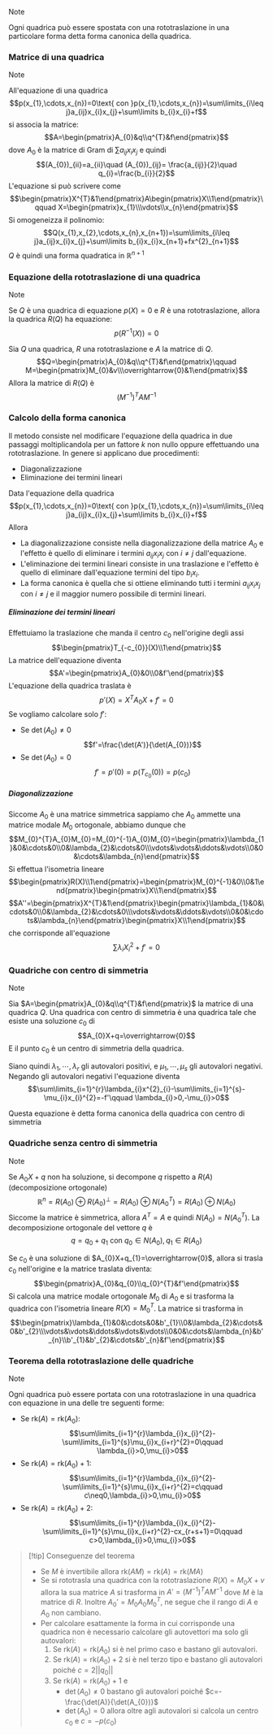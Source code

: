 >[!note]
>Ogni quadrica può essere spostata con una rototraslazione in una particolare forma detta forma canonica della quadrica.

### Matrice di una quadrica
>[!note]
>All'equazione di una quadrica $$p(x_{1},\cdots,x_{n})=0\text{ con }p(x_{1},\cdots,x_{n})=\sum\limits_{i\leq j}a_{ij}x_{i}x_{j}+\sum\limits b_{i}x_{i}+f$$si associa la matrice: $$A=\begin{pmatrix}A_{0}&q\\q^{T}&f\end{pmatrix}$$dove $A_{0}$ è la matrice di Gram di $\sum\limits a_{ij}x_{i}x_{j}$ e quindi $$(A_{0})_{ii}=a_{ii}\quad (A_{0})_{ij}= \frac{a_{ij}}{2}\quad q_{i}=\frac{b_{i}}{2}$$
>L'equazione si può scrivere come $$\begin{pmatrix}X^{T}&1\end{pmatrix}A\begin{pmatrix}X\\1\end{pmatrix}\qquad X=\begin{pmatrix}x_{1}\\\vdots\\x_{n}\end{pmatrix}$$
>Si omogeneizza il polinomio: $$Q(x_{1},x_{2},\cdots,x_{n},x_{n+1})=\sum\limits_{i\leq j}a_{ij}x_{i}x_{j}+\sum\limits b_{i}x_{i}x_{n+1}+fx^{2}_{n+1}$$
>$Q$ è quindi una forma quadratica in $\mathbb{R}^{n+1}$

### Equazione della rototraslazione di una quadrica
>[!note]
>Se $Q$ è una quadrica di equazione $p(X)=0$ e $R$ è una rototraslazione, allora la quadrica $R(Q)$ ha equazione: $$p(R^{-1}(X))=0$$
>
>Sia $Q$ una quadrica, $R$ una rototraslazione e $A$ la matrice di $Q$. $$Q=\begin{pmatrix}A_{0}&q\\q^{T}&f\end{pmatrix}\qquad M=\begin{pmatrix}M_{0}&v\\\overrightarrow{0}&1\end{pmatrix}$$
>Allora la matrice di $R(Q)$ è $$(M^{-1})^{T}AM^{-1}$$

### Calcolo della forma canonica
Il metodo consiste nel modificare l'equazione della quadrica in due passaggi moltiplicandola per un fattore $k$ non nullo oppure effettuando una rototraslazione. In genere si applicano due procedimenti:
- Diagonalizzazione
- Eliminazione dei termini lineari

Data l'equazione della quadrica
$$p(x_{1},\cdots,x_{n})=0\text{ con }p(x_{1},\cdots,x_{n})=\sum\limits_{i\leq j}a_{ij}x_{i}x_{j}+\sum\limits b_{i}x_{i}+f$$
Allora
- La diagonalizzazione consiste nella diagonalizzazione della matrice $A_{0}$ e l'effetto è quello di eliminare i termini $a_{ij}x_{i}x_{j}$ con $i\neq j$ dall'equazione.
- L'eliminazione dei termini lineari consiste in una traslazione e l'effetto è quello di eliminare dall'equazione termini del tipo $b_{i}x_{i}$.
- La forma canonica è quella che si ottiene eliminando tutti i termini $a_{ij}x_{i}x_{j}$ con $i\neq j$ e il maggior numero possibile di termini lineari.

##### Eliminazione dei termini lineari
Effettuiamo la traslazione che manda il centro $c_{0}$ nell'origine degli assi
$$\begin{pmatrix}T_{-c_{0}}(X)\\1\end{pmatrix}$$
La matrice dell'equazione diventa$$A'=\begin{pmatrix}A_{0}&0\\0&f'\end{pmatrix}$$
L'equazione della quadrica traslata è $$p'(X)=X^{T}A_{0}X+f'=0
$$
Se vogliamo calcolare solo $f'$:
- Se $\det(A_{0})\neq0$
$$f'=\frac{\det(A')}{\det(A_{0})}$$
- Se $\det(A_{0})=0$
$$f'=p'(0)=p(T_{c_{0}}(0))=p(c_{0})$$

##### Diagonalizzazione
Siccome $A_{0}$ è una matrice simmetrica sappiamo che $A_{0}$ ammette una matrice modale $M_{0}$ ortogonale, abbiamo dunque che $$M_{0}^{T}A_{0}M_{0}=M_{0}^{-1}A_{0}M_{0}=\begin{pmatrix}\lambda_{1}&0&\cdots&0\\0&\lambda_{2}&\cdots&0\\\vdots&\vdots&\ddots&\vdots\\0&0&\cdots&\lambda_{n}\end{pmatrix}$$
Si effettua l'isometria lineare $$\begin{pmatrix}R(X)\\1\end{pmatrix}=\begin{pmatrix}M_{0}^{-1}&0\\0&1\end{pmatrix}\begin{pmatrix}X\\1\end{pmatrix}$$
$$A''=\begin{pmatrix}X^{T}&1\end{pmatrix}\begin{pmatrix}\lambda_{1}&0&\cdots&0\\0&\lambda_{2}&\cdots&0\\\vdots&\vdots&\ddots&\vdots\\0&0&\cdots&\lambda_{n}\end{pmatrix}\begin{pmatrix}X\\1\end{pmatrix}$$
che corrisponde all'equazione $$\sum\limits\lambda_{i}X_{i}^{2}+f'=0$$
### Quadriche con centro di simmetria
>[!note]
>Sia $A=\begin{pmatrix}A_{0}&q\\q^{T}&f\end{pmatrix}$ la matrice di una quadrica $Q$. Una quadrica con centro di simmetria è una quadrica tale che esiste una soluzione $c_{0}$ di $$A_{0}X+q=\overrightarrow{0}$$
>E il punto $c_{0}$ è un centro di simmetria della quadrica.
>
>Siano quindi $\lambda_{1},\cdots,\lambda_{r}$ gli autovalori positivi, e $\mu_{1},\cdots,\mu_{s}$ gli autovalori negativi. Negando gli autovalori negativi l'equazione diventa $$\sum\limits_{i=1}^{r}\lambda_{i}x^{2}_{i}-\sum\limits_{i=1}^{s}-\mu_{i}x_{i}^{2}=-f'\qquad \lambda_{i}>0,-\mu_{i}>0$$
>
>Questa equazione è detta forma canonica della quadrica con centro di simmetria

### Quadriche senza centro di simmetria
>[!note]
>Se $A_0X+q$ non ha soluzione, si decompone $q$ rispetto a $R(A)$ (decomposizione ortogonale) $$\mathbb{R}^{n}=R(A_{0})\oplus R(A_{0})^{\perp}=R(A_{0})\oplus N(A_{0}^{T})=R(A_{0})\oplus N(A_{0})$$
>Siccome la matrice è simmetrica, allora $A^{T}=A$ e quindi $N(A_0)=N(A_0^T)$. La decomposizione ortogonale del vettore $q$ è $$q=q_{0}+q_{1}\text{ con }q_{0}\in N(A_{0}),q_{1}\in R(A_{0})$$
>
>Se $c_{0}$ è una soluzione di $A_{0}X+q_{1}=\overrightarrow{0}$, allora si trasla $c_{0}$ nell'origine e la matrice traslata diventa: $$\begin{pmatrix}A_{0}&q_{0}\\q_{0}^{T}&f'\end{pmatrix}$$
>Si calcola una matrice modale ortogonale $M_{0}$ di $A_{0}$ e si trasforma la quadrica con l'isometria lineare $R(X)=M_{0}^{T}$. La matrice si trasforma in $$\begin{pmatrix}\lambda_{1}&0&\cdots&0&b'_{1}\\0&\lambda_{2}&\cdots&0&b'_{2}\\\vdots&\vdots&\ddots&\vdots&\vdots\\0&0&\cdots&\lambda_{n}&b'_{n}\\b'_{1}&b'_{2}&\cdots&b'_{n}&f'\end{pmatrix}$$
###  Teorema della rototraslazione delle quadriche
>[!note]
>Ogni quadrica può essere portata con una rototraslazione in una quadrica con equazione in una delle tre seguenti forme:
>- Se $\text{rk}(A)=\text{rk}(A_{0})$: $$\sum\limits_{i=1}^{r}\lambda_{i}x_{i}^{2}-\sum\limits_{i=1}^{s}\mu_{i}x_{i+r}^{2}=0\qquad \lambda_{i}>0,\mu_{i}>0$$
>- Se $\text{rk}(A)=\text{rk}(A_{0})+1$: $$\sum\limits_{i=1}^{r}\lambda_{i}x_{i}^{2}-\sum\limits_{i=1}^{s}\mu_{i}x_{i+r}^{2}=c\qquad c\neq0,\lambda_{i}>0,\mu_{i}>0$$
>- Se $\text{rk}(A)=\text{rk}(A_{0})+2$:
>$$\sum\limits_{i=1}^{r}\lambda_{i}x_{i}^{2}-\sum\limits_{i=1}^{s}\mu_{i}x_{i+r}^{2}-cx_{r+s+1}=0\qquad c>0,\lambda_{i}>0,\mu_{i}>0$$

>[!tip] Conseguenze del teorema
>- Se $M$ è invertibile allora $\text{rk}(AM)=\text{rk}(A)=\text{rk}(MA)$
>- Se si rototrasla una quadrica con la rototraslazione $R(X)=M_{0}X+v$ allora la sua matrice $A$ si trasforma in $A'=(M^{-1})^{T}AM^{-1}$ dove $M$ è la matrice di $R$. Inoltre $A_{0}'=M_{0}A_{0}M_{0}^{T}$, ne segue che il rango di $A$ e $A_{0}$ non cambiano.
>- Per calcolare esattamente la forma in cui corrisponde una quadrica non è necessario calcolare gli autovettori ma solo gli autovalori:
>	1. Se $\text{rk}(A)=\text{rk}(A_{0})$ si è nel primo caso e bastano gli autovalori.
>	2. Se $\text{rk}(A)=\text{rk}(A_{0})+2$ si è nel terzo tipo e bastano gli autovalori poiché $c=2||q_{0}||$
>	3. Se $\text{rk}(A)=\text{rk}(A_{0})+1$ e
>		- $\det(A_{0})\neq0$ bastano gli autovalori poiché $c=-\frac{\det(A)}{\det(A_{0})}$
>		- $\det(A_{0})=0$ allora oltre agli autovalori si calcola un centro $c_{0}$ e $c=-p(c_{0})$


